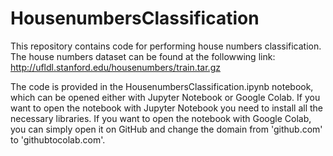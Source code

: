# HousenumbersClassification

This repository contains code for performing house numbers classification. The house numbers dataset can be found at the followwing link:
http://ufldl.stanford.edu/housenumbers/train.tar.gz

The code is provided in the HousenumbersClassification.ipynb notebook, which can be opened either with Jupyter Notebook or Google Colab. If you want to open the notebook with Jupyter Notebook you need to install all the necessary libraries. If you want to open the notebook with Google Colab, you can simply open it on GitHub and change the domain from 'github.com' to 'githubtocolab.com'.
